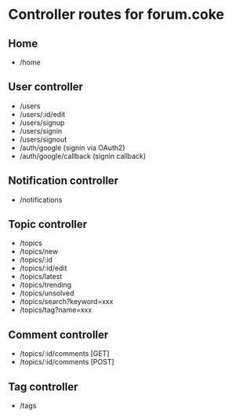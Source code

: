 # Controller routes for forum.coke

## Home
- /home

## User controller
- /users
- /users/:id/edit
- /users/signup
- /users/signin
- /users/signout
- /auth/google (signin via OAuth2)
- /auth/google/callback (signin callback)

## Notification controller
- /notifications

## Topic controller
- /topics
- /topics/new
- /topics/:id
- /topics/:id/edit
- /topics/latest
- /topics/trending
- /topics/unsolved
- /topics/search?keyword=xxx
- /topics/tag?name=xxx

## Comment controller
- /topics/:id/comments [GET]
- /topics/:id/comments [POST]

## Tag controller
- /tags
